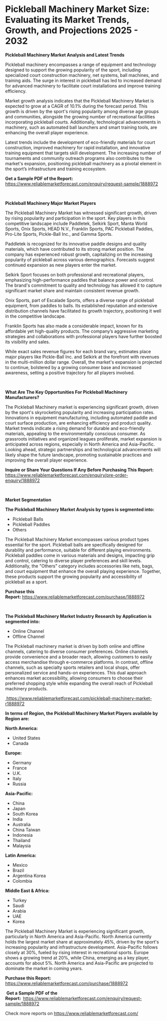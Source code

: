 <p><h1>Pickleball Machinery Market Size: Evaluating its Market Trends, Growth, and Projections 2025 - 2032</h1></p><p><strong>Pickleball Machinery Market Analysis and Latest Trends</strong></p>
<p><p>Pickleball machinery encompasses a range of equipment and technology designed to support the growing popularity of the sport, including specialized court construction machinery, net systems, ball machines, and training aids. The surge in interest in pickleball has led to increased demand for advanced machinery to facilitate court installations and improve training efficiency.</p><p>Market growth analysis indicates that the Pickleball Machinery Market is expected to grow at a CAGR of 10.1% during the forecast period. This growth is driven by the sport's rising popularity among diverse age groups and communities, alongside the growing number of recreational facilities incorporating pickleball courts. Additionally, technological advancements in machinery, such as automated ball launchers and smart training tools, are enhancing the overall player experience.</p><p>Latest trends include the development of eco-friendly materials for court construction, improved machinery for rapid installation, and innovative training equipment that targets skill development. The increasing number of tournaments and community outreach programs also contributes to the market's expansion, positioning pickleball machinery as a pivotal element in the sport’s infrastructure and training ecosystem.</p></p>
<p><strong>Get a Sample PDF of the Report:&nbsp;</strong> <a href="https://www.reliablemarketforecast.com/enquiry/request-sample/1888972?utm_campaign=3097&utm_medium=2&utm_source=Github&utm_content=ia&utm_term=28032025&utm_id=pickleball-machinery">https://www.reliablemarketforecast.com/enquiry/request-sample/1888972</a></p>
<p>&nbsp;</p>
<p><strong>Pickleball Machinery Major Market Players</strong></p>
<p><p>The Pickleball Machinery Market has witnessed significant growth, driven by rising popularity and participation in the sport. Key players in this competitive landscape include Paddletek, Selkirk Sport, Manta World Sports, Onix Sports, HEAD N.V., Franklin Sports, PAC Pickleball Paddles, Pro-Lite Sports, Pickle-Ball Inc., and Gamma Sports.</p><p>Paddletek is recognized for its innovative paddle designs and quality materials, which have contributed to its strong market position. The company has experienced robust growth, capitalizing on the increasing popularity of pickleball across various demographics. Forecasts suggest continued expansion as new players enter the market.</p><p>Selkirk Sport focuses on both professional and recreational players, emphasizing high-performance paddles that balance power and control. The brand's commitment to quality and technology has allowed it to capture significant market share and maintain consistent revenue growth.</p><p>Onix Sports, part of Escalade Sports, offers a diverse range of pickleball equipment, from paddles to balls. Its established reputation and extensive distribution channels have facilitated its growth trajectory, positioning it well in the competitive landscape.</p><p>Franklin Sports has also made a considerable impact, known for its affordable yet high-quality products. The company’s aggressive marketing strategies and collaborations with professional players have further boosted its visibility and sales.</p><p>While exact sales revenue figures for each brand vary, estimates place major players like Pickle-Ball Inc. and Selkirk at the forefront with revenues in the multi-million dollar range. Overall, the market's expansion is projected to continue, bolstered by a growing consumer base and increased awareness, setting a positive trajectory for all players involved.</p></p>
<p>&nbsp;</p>
<p><strong>What Are The Key Opportunities For Pickleball Machinery Manufacturers?</strong></p>
<p><p>The Pickleball Machinery market is experiencing significant growth, driven by the sport's skyrocketing popularity and increasing participation rates. Innovations in equipment manufacturing, including automated paddle and court surface production, are enhancing efficiency and product quality. Market trends indicate a rising demand for durable and eco-friendly materials, appealing to the environmentally conscious consumer. As grassroots initiatives and organized leagues proliferate, market expansion is anticipated across regions, especially in North America and Asia-Pacific. Looking ahead, strategic partnerships and technological advancements will likely shape the future landscape, promoting sustainable practices and improving the overall player experience.</p></p>
<p><strong>Inquire or Share Your Questions If Any Before Purchasing This Report:</strong> <a href="https://www.reliablemarketforecast.com/enquiry/pre-order-enquiry/1888972?utm_campaign=3097&utm_medium=2&utm_source=Github&utm_content=ia&utm_term=28032025&utm_id=pickleball-machinery">https://www.reliablemarketforecast.com/enquiry/pre-order-enquiry/1888972</a></p>
<p>&nbsp;</p>
<p><strong>Market Segmentation</strong></p>
<p><strong>The Pickleball Machinery Market Analysis by types is segmented into:</strong></p>
<p><ul><li>Pickleball Balls</li><li>Pickleball Paddles</li><li>Others</li></ul></p>
<p><p>The Pickleball Machinery Market encompasses various product types essential for the sport. Pickleball balls are specifically designed for durability and performance, suitable for different playing environments. Pickleball paddles come in various materials and designs, impacting grip and control, catering to diverse player preferences and skill levels. Additionally, the "Others" category includes accessories like nets, bags, and court equipment that enhance the overall playing experience. Together, these products support the growing popularity and accessibility of pickleball as a sport.</p></p>
<p><strong>Purchase this Report:&nbsp;</strong><a href="https://www.reliablemarketforecast.com/purchase/1888972?utm_campaign=3097&utm_medium=2&utm_source=Github&utm_content=ia&utm_term=28032025&utm_id=pickleball-machinery">https://www.reliablemarketforecast.com/purchase/1888972</a></p>
<p>&nbsp;</p>
<p><strong>The Pickleball Machinery Market Industry Research by Application is segmented into:</strong></p>
<p><ul><li>Online Channel</li><li>Offline Channel</li></ul></p>
<p><p>The Pickleball machinery market is driven by both online and offline channels, catering to diverse consumer preferences. Online channels provide convenience and a broader reach, allowing customers to easily access merchandise through e-commerce platforms. In contrast, offline channels, such as specialty sports retailers and local shops, offer personalized service and hands-on experiences. This dual approach enhances market accessibility, allowing consumers to choose their preferred shopping style while expanding the overall reach of Pickleball machinery products.</p></p>
<p><a href="https://www.reliablemarketforecast.com/pickleball-machinery-market-r1888972?utm_campaign=3097&utm_medium=2&utm_source=Github&utm_content=ia&utm_term=28032025&utm_id=pickleball-machinery">&nbsp;https://www.reliablemarketforecast.com/pickleball-machinery-market-r1888972</a></p>
<p><strong>In terms of Region, the Pickleball Machinery Market Players available by Region are:</strong></p>
<p>
    <p> <strong> North America: </strong>
        <ul>
            <li>United States</li>
            <li>Canada</li>
        </ul>
        </p> 
    <p> <strong> Europe: </strong>
        <ul>
            <li>Germany</li>
            <li>France</li>
            <li>U.K.</li>
            <li>Italy</li>
            <li>Russia</li>
        </ul>
        </p> 
    <p> <strong> Asia-Pacific: </strong>
        <ul>
            <li>China</li>
            <li>Japan</li>
            <li>South Korea</li>
            <li>India</li>
            <li>Australia</li>
            <li>China Taiwan</li>
            <li>Indonesia</li>
            <li>Thailand</li>
            <li>Malaysia</li>
        </ul>
        </p> 
    <p> <strong> Latin America: </strong>
        <ul>
            <li>Mexico</li>
            <li>Brazil</li>
            <li>Argentina Korea</li>
            <li>Colombia</li>
        </ul>
        </p> 
    <p> <strong> Middle East & Africa: </strong>
        <ul>
            <li>Turkey</li>
            <li>Saudi</li>
            <li>Arabia</li>
            <li>UAE</li>
            <li>Korea</li>
        </ul>
    </p>
    </p>
<p><p>The Pickleball Machinery Market is experiencing significant growth, particularly in North America and Asia-Pacific. North America currently holds the largest market share at approximately 45%, driven by the sport's increasing popularity and infrastructure development. Asia-Pacific follows closely at 30%, fueled by rising interest in recreational sports. Europe shows a growing trend at 20%, while China, emerging as a key player, accounts for about 5%. North America and Asia-Pacific are projected to dominate the market in coming years.</p></p>
<p><strong>Purchase this Report: </strong><a href="https://www.reliablemarketforecast.com/purchase/1888972?utm_campaign=3097&utm_medium=2&utm_source=Github&utm_content=ia&utm_term=28032025&utm_id=pickleball-machinery">https://www.reliablemarketforecast.com/purchase/1888972</a></p>
<p>&nbsp;<strong>Get a Sample PDF of the Report:&nbsp;&nbsp;</strong><a href="https://www.reliablemarketforecast.com/enquiry/request-sample/1888972?utm_campaign=3097&utm_medium=2&utm_source=Github&utm_content=ia&utm_term=28032025&utm_id=pickleball-machinery">https://www.reliablemarketforecast.com/enquiry/request-sample/1888972</a></p>
<p><strong></strong></p>
<p>Check more reports on <a href="https://www.reliablemarketforecast.com/?utm_campaign=3097&utm_medium=2&utm_source=Github&utm_content=ia&utm_term=28032025&utm_id=pickleball-machinery">https://www.reliablemarketforecast.com/</a></p>